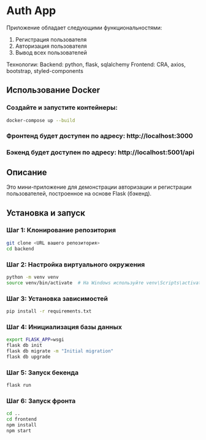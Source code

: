 # Auth App

Приложение обладает следующими функциональностями:
1. Регистрация пользователя
2. Авторизация пользователя
3. Вывод всех пользователей

Технологии:
Backend: python, flask, sqlalchemy
Frontend: CRA, axios, bootstrap, styled-components

## Использование Docker

### Создайте и запустите контейнеры:

```sh
docker-compose up --build
```

### Фронтенд будет доступен по адресу: http://localhost:3000

### Бэкенд будет доступен по адресу: http://localhost:5001/api

## Описание

Это мини-приложение для демонстрации авторизации и регистрации пользователей, построенное на основе Flask (бэкенд).

## Установка и запуск

### Шаг 1: Клонирование репозитория

```sh
git clone <URL вашего репозитория>
cd backend
```

### Шаг 2: Настройка виртуального окружения

```sh
python -m venv venv
source venv/bin/activate  # На Windows используйте venv\Scripts\activate
```

### Шаг 3: Установка зависимостей

```sh
pip install -r requirements.txt
```

### Шаг 4: Инициализация базы данных

```sh
export FLASK_APP=wsgi
flask db init
flask db migrate -m "Initial migration"
flask db upgrade
```

### Шаг 5: Запуск бекенда

```sh
flask run
```

### Шаг 6: Запуск фронта

```sh
cd ..
cd frontend
npm install
npm start
```